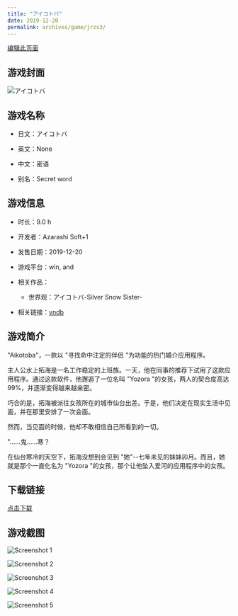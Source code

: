 ```yaml
---
title: "アイコトバ"
date: 2019-12-20
permalink: archives/game/jrzs3/
---
```

[编辑此页面](https://github.com/ACG-3/ADV3-source/blob/main/source/_posts/%E3%82%A2%E3%82%A4%E3%82%B3%E3%83%88%E3%83%90.md)

## 游戏封面

![アイコトバ](https://pan.timero.xyz/d/onedrive/img_lib_001/%E3%82%A2%E3%82%A4%E3%82%B3%E3%83%88%E3%83%90_cover.avif)


## 游戏名称

- 日文：アイコトバ
- 英文：None
- 中文：密语

- 别名：Secret word


## 游戏信息

- 时长：9.0 h
- 开发者：Azarashi Soft+1
- 发售日期：2019-12-20
- 游戏平台：win, and
- 相关作品：
   - 世界观：アイコトバ-Silver Snow Sister-

- 相关链接：[vndb](https://vndb.org/v26537)


## 游戏简介

"Aikotoba"，一款以 "寻找命中注定的伴侣 "为功能的热门婚介应用程序。

主人公水上拓海是一名工作稳定的上班族。一天，他在同事的推荐下试用了这款应用程序。通过这款软件，他邂逅了一位名叫 "Yozora "的女孩，两人的契合度高达 99%，并逐渐变得越来越亲密。

巧合的是，拓海被派往女孩所在的城市仙台出差。于是，他们决定在现实生活中见面，并在那里安排了一次会面。
 
然而，当见面的时候，他却不敢相信自己所看到的一切。

"......鬼......寒？

在仙台寒冷的天空下，拓海没想到会见到 "她"--七年未见的妹妹卯月。而且，她就是那个一直化名为 "Yozora "的女孩，那个让他坠入爱河的应用程序中的女孩。


## 下载链接

[点击下载](https://pan.timero.xyz/onedrive/adv_lib_001/%E3%82%A2%E3%82%A4%E3%82%B3%E3%83%88%E3%83%90)


## 游戏截图


![Screenshot 1](https://pan.timero.xyz/d/onedrive/img_lib_001/%E3%82%A2%E3%82%A4%E3%82%B3%E3%83%88%E3%83%90_Screenshot_1.avif)

![Screenshot 2](https://pan.timero.xyz/d/onedrive/img_lib_001/%E3%82%A2%E3%82%A4%E3%82%B3%E3%83%88%E3%83%90_Screenshot_2.avif)

![Screenshot 3](https://pan.timero.xyz/d/onedrive/img_lib_001/%E3%82%A2%E3%82%A4%E3%82%B3%E3%83%88%E3%83%90_Screenshot_3.avif)

![Screenshot 4](https://pan.timero.xyz/d/onedrive/img_lib_001/%E3%82%A2%E3%82%A4%E3%82%B3%E3%83%88%E3%83%90_Screenshot_4.avif)

![Screenshot 5](https://pan.timero.xyz/d/onedrive/img_lib_001/%E3%82%A2%E3%82%A4%E3%82%B3%E3%83%88%E3%83%90_Screenshot_5.avif)

